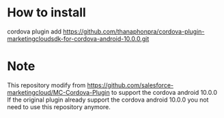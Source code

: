 
# How to install
cordova plugin add https://github.com/thanaphonpra/cordova-plugin-marketingcloudsdk-for-cordova-android-10.0.0.git

# Note
This repository modify from https://github.com/salesforce-marketingcloud/MC-Cordova-Plugin to support the cordova android 10.0.0
If the original plugin already support the cordova android 10.0.0 you not need to use this repository anymore.

